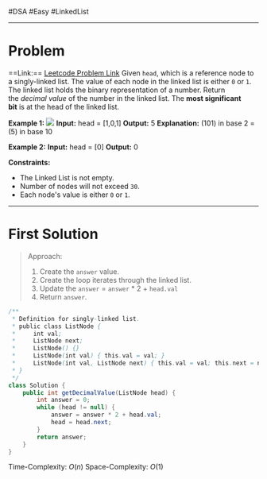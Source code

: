 #DSA #Easy #LinkedList 
___
# Problem
==Link:== [Leetcode Problem Link](https://leetcode.com/problems/convert-binary-number-in-a-linked-list-to-integer/description/?envType=problem-list-v2&envId=2rs8aste)
Given `head`, which is a reference node to a singly-linked list. The value of each node in the linked list is either `0` or `1`. The linked list holds the binary representation of a number.
Return the _decimal value_ of the number in the linked list.
The **most significant bit** is at the head of the linked list.

**Example 1:**
![](https://assets.leetcode.com/uploads/2019/12/05/graph-1.png)
	**Input:** head = [1,0,1]
	**Output:** 5
	**Explanation:** (101) in base 2 = (5) in base 10

**Example 2:**
	**Input:** head = [0]
	**Output:** 0

**Constraints:**
- The Linked List is not empty.
- Number of nodes will not exceed `30`.
- Each node's value is either `0` or `1`.
___
# First Solution
> Approach:
>1. Create the `answer` value.
>2. Create the loop iterates through the linked list.
>3. Update the `answer` = `answer` * 2 + `head.val`
>4. Return `answer`.
```java
/**
 * Definition for singly-linked list.
 * public class ListNode {
 *     int val;
 *     ListNode next;
 *     ListNode() {}
 *     ListNode(int val) { this.val = val; }
 *     ListNode(int val, ListNode next) { this.val = val; this.next = next; }
 * }
 */
class Solution {
    public int getDecimalValue(ListNode head) {
        int answer = 0;
        while (head != null) {
            answer = answer * 2 + head.val;
            head = head.next;
        }
        return answer;
    }
}
```
Time-Complexity: $O(n)$
Space-Complexity: $O(1)$